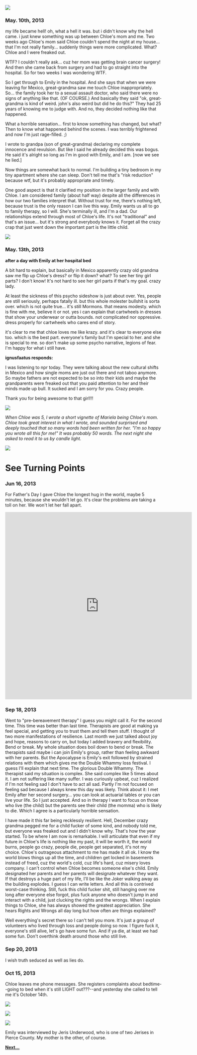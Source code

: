 ![](img/30mar13.png)

###    May. 10th, 2013 

my life became hell! oh, what a hell it was. but i didn't know why the hell came. i just knew something was up between Chloe's mom and me.  Two weeks ago Chloe's mom said Chloe couldn't spend the night at my house... that I'm not really family... suddenly things were more complicated. What? Chloe and I were freaked out.

WTF? I couldn't really ask... cuz her mom was getting brain cancer surgery! And then she came back from surgery and had to go straight into the hospital. So for two weeks I was wondering WTF.

So I get through to Emily in the hospital. And she says that when we were leaving for Mexico, great-grandma saw me touch Chloe inappropriately. So... the family took her to a sexual assault doctor, who said there were no signs of anything like that. (OF COURSE.) And basically they said "ok, great-grandma is kind of weird. john's also weird but did he do this?" They had 25 years of knowing me to judge with. And no, they decided nothing like that happened.

What a horrible sensation... first to know something has changed, but what? Then to know what happened behind the scenes. I was terribly frightened and now I'm just rage-filled. ;)

I wrote to grandpa (son of great-grandma) declaring my complete innocence and revulsion. But like I said he already decided this was bogus. He said it's alright so long as I'm in good with Emily, and I am. [now we see he lied.]

Now things are somewhat back to normal. I'm building a tiny bedroom in my tiny apartment where she can sleep. Don't tell me that's "risk reduction" because wtf, but it's probably appropriate and timely.

One good aspect is that it clarified my position in the larger family and with Chloe. I am considered family (about half way) despite all the differences in how our two families interpret that. Without trust for me, there's nothing left, because trust is the only reason I can live this way. Emily wants us all to go to family therapy, so I will. She's terminally ill, and I'm a dad. Our relationships extend through most of Chloe's life. It's not "traditional" and that's an issue... but it's strong and everybody knows it. Forget all the crazy crap that just went down the important part is the little child.

![](img/overshoulder.gif) 


###   May. 13th, 2013 

**after a day with Emily at her hospital bed**
  
A bit hard to explain, but basically in Mexico apparently crazy old grandma saw me flip up Chloe's dress? or flip it down? what? To see her tiny girl parts? I don't know! It's not hard to see her girl parts if that's my goal. crazy lady.

At least the sickness of this psycho sideshow is just about over. Yes, people are still seriously, perhaps fatally ill. but this whole molester bullshit is sorta over. which is not quite true... it's still Mormons. that means modesty. which is fine with me, believe it or not. yes i can explain that cartwheels in dresses that show your underwear or outta bounds. not complicated nor oppressive. dress properly for cartwheels who cares end of story.

it's clear to me that chloe loves me like krazy. and it's clear to everyone else too. which is the best part. everyone's family but I'm special to her. and she is special to me. so don't make up some psycho narrative, legions of fear. I'm happy for what i still have.


**ignusfaatus responds:**

I was listening to npr today. They were talking about the new cultural shifts in Mexico and how single moms are just out there and not taboo anymore. So maybe fathers are not expected to be so into their kids and maybe the grandparents were freaked out that you paid attention to her and their minds made up bull. It sucked and I am sorry for you. Crazy people.

Thank you for being awesome to that girl!!!

![](img/jerisbda.gif)


*When Chloe was 5, I wrote a short vignette of Mariela being Chloe's mom. Chloe took great interest in what I wrote, and sounded surprised and deeply touched that so many words had been written for her. "I'm so happy you wrote all this for me!" It was probably 50 words. The next night she asked to read it to us by candle light.* 

![](img/14jun13.png)

# See Turning Points

### Jun 16, 2013

For Father's Day I gave Chloe the longest hug in the world, maybe 5 minutes, because she wouldn't let go. It's clear the problems are taking a toll on her. We won't let her fall apart.﻿

<iframe src="https://vine.co/v/hd1EDzQBIUi/embed/simple" width="600" height="600" frameborder="0"></iframe><script src="https://platform.vine.co/static/scripts/embed.js"></script>


### Sep 18, 2013 

Went to "pre-bereavement therapy" I guess you might call it. For the second time. This time was better than last time. Therapists are good at making ya feel special, and getting you to trust them and tell them stuff. I thought of two more manifestations of resilience. Last month we just talked about joy and hope, reasons to carry on, but today I added bravery and flexibility. Bend or break. My whole situation does boil down to bend or break. The therapists said maybe i can join Emily's group, rather than feeling awkward with her parents. But the Apocalypse is Emily's exit followed by strained relations with them which gives me the Double Whammy loss festival. I guess I'll explain that next time. The glorious Double Whammy. The therapist said my situation is complex. She said complex like 5 times about it. I am not suffering like many suffer. I was curiously upbeat, cuz I realized if I'm not feeling sad I don't have to act all sad. Partly I'm not focused on feeling sad because I always knew this day was likely. Think about it: I met Emily after her second surgery... you can look at actuarial tables or you can live your life. So I just accepted. And so in therapy I want to focus on those who live (the child) but the parents see their child (the momma) who is likely to die. Which I agree is a particularly horrible sensation. 

I have made it this far being recklessly resilient. Hell, December crazy grandma pegged me for a child fucker of some kind, and nobody told me, but everyone was freaked out and I didn't know why. That's how the year started. To be where I am now is remarkable. I will articulate that even if my future in Chloe's life is nothing like my past, it will be worth it, the world burns, people go crazy, people die, people get separated, it's not my choice. Chloe's outrageous attachment to me has made it all ok. I know the world blows things up all the time, and children get locked in basements instead of freed, cuz the world's cold, cuz life's hard, cuz misery loves company. I can't control when Chloe becomes someone else's child. Emily designated her parents and her parents will designate whatever they want. If that destroys a huge part of my life, I'll be like the Joker walking away as the building explodes. I guess I can write letters. And all this is contrived worst-case thinking. Still, fuck this child fucker shit, still hanging over me long after everyone else forgot, plus fuck anyone who doesn't jump in and interact with a child, just clucking the rights and the wrongs. When I explain things to Chloe, she has always showed the greatest appreciation. She hears Rights and Wrongs all day long but how often are things explained?

Well everything's secret there so I can't tell you more. It's just a group of volunteers who lived through loss and people doing so now. I figure fuck it, everyone's still alive, let's go have some fun. And if ya die, at least we had some fun. Don't overthink death around those who still live.﻿


### Sep 20, 2013

I wish truth seduced as well as lies do.﻿

### Oct 15, 2013

Chloe leaves me phone messages. She registers complaints about bedtime--going to bed when it's still LIGHT out???--and yesterday she called to tell me it's October 14th.﻿
 

![](img/masticate.gif)


![](img/lasttxts.png)

![](img/apr11_14.png)

Emily was interviewed by Jeris Underwood, who is one of two Jerises in Pierce County. My mother is the other, of course.


**[Next...](dtm_cop_lies.html)**

